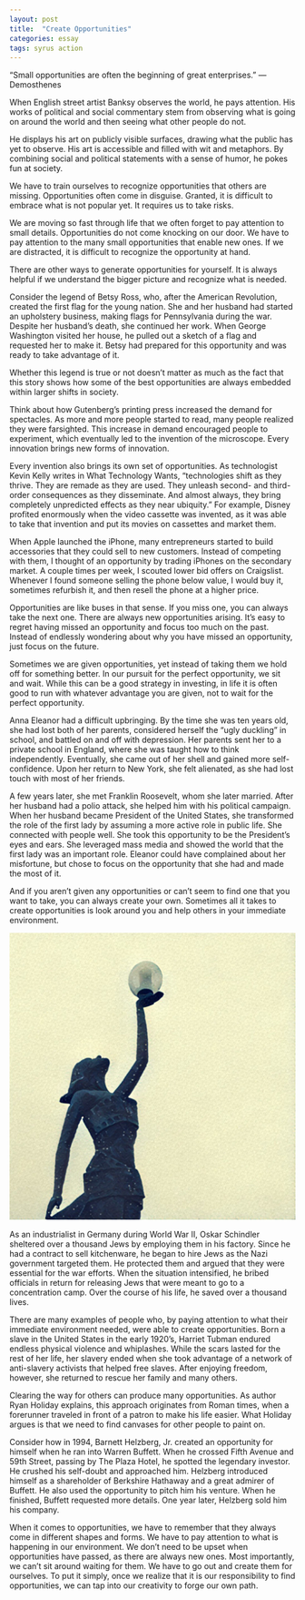 ```yaml
---
layout: post
title:  "Create Opportunities"
categories: essay
tags: syrus action
---
```


“Small opportunities are often the beginning of great enterprises.”
— Demosthenes

When English street artist Banksy observes the world, he pays attention. His works of political and social commentary stem from observing what is going on around the world and then seeing what other people do not.

He displays his art on publicly visible surfaces, drawing what the public has yet to observe. His art is accessible and filled with wit and metaphors. By combining social and political statements with a sense of humor, he pokes fun at society.

We have to train ourselves to recognize opportunities that others are missing. Opportunities often come in disguise. Granted, it is difficult to embrace what is not popular yet. It requires us to take risks.

We are moving so fast through life that we often forget to pay attention to small details. Opportunities do not come knocking on our door. We have to pay attention to the many small opportunities that enable new ones. If we are distracted, it is difficult to recognize the opportunity at hand.

There are other ways to generate opportunities for yourself. It is always helpful if we understand the bigger picture and recognize what is needed.

Consider the legend of Betsy Ross, who, after the American Revolution, created the first flag for the young nation. She and her husband had started an upholstery business, making flags for Pennsylvania during the war. Despite her husband’s death, she continued her work. When George Washington visited her house, he pulled out a sketch of a flag and requested her to make it. Betsy had prepared for this opportunity and was ready to take advantage of it.

Whether this legend is true or not doesn’t matter as much as the fact that this story shows how some of the best opportunities are always embedded within larger shifts in society.

Think about how Gutenberg’s printing press increased the demand for spectacles. As more and more people started to read, many people realized they were farsighted. This increase in demand encouraged people to experiment, which eventually led to the invention of the microscope. Every innovation brings new forms of innovation.

Every invention also brings its own set of opportunities. As technologist Kevin Kelly writes in What Technology Wants, “technologies shift as they thrive. They are remade as they are used. They unleash second- and third-order consequences as they disseminate. And almost always, they bring completely unpredicted effects as they near ubiquity.” For example, Disney profited enormously when the video cassette was invented, as it was able to take that invention and put its movies on cassettes and market them.

When Apple launched the iPhone, many entrepreneurs started to build accessories that they could sell to new customers. Instead of competing with them, I thought of an opportunity by trading iPhones on the secondary market. A couple times per week, I scouted lower bid offers on Craigslist. Whenever I found someone selling the phone below value, I would buy it, sometimes refurbish it, and then resell the phone at a higher price.

Opportunities are like buses in that sense. If you miss one, you can always take the next one. There are always new opportunities arising. It’s easy to regret having missed an opportunity and focus too much on the past. Instead of endlessly wondering about why you have missed an opportunity, just focus on the future.

Sometimes we are given opportunities, yet instead of taking them we hold off for something better. In our pursuit for the perfect opportunity, we sit and wait. While this can be a good strategy in investing, in life it is often good to run with whatever advantage you are given, not to wait for the perfect opportunity.

Anna Eleanor had a difficult upbringing. By the time she was ten years old, she had lost both of her parents, considered herself the “ugly duckling” in school, and battled on and off with depression. Her parents sent her to a private school in England, where she was taught how to think independently. Eventually, she came out of her shell and gained more self-confidence. Upon her return to New York, she felt alienated, as she had lost touch with most of her friends.

A few years later, she met Franklin Roosevelt, whom she later married. After her husband had a polio attack, she helped him with his political campaign. When her husband became President of the United States, she transformed the role of the first lady by assuming a more active role in public life. She connected with people well. She took this opportunity to be the President’s eyes and ears. She leveraged mass media and showed the world that the first lady was an important role. Eleanor could have complained about her misfortune, but chose to focus on the opportunity that she had and made the most of it.

And if you aren’t given any opportunities or can’t seem to find one that you want to take, you can always create your own. Sometimes all it takes to create opportunities is look around you and help others in your immediate environment.

<img src="/media/create-opportunities.jpg" />

As an industrialist in Germany during World War II, Oskar Schindler sheltered over a thousand Jews by employing them in his factory. Since he had a contract to sell kitchenware, he began to hire Jews as the Nazi government targeted them. He protected them and argued that they were essential for the war efforts. When the situation intensified, he bribed officials in return for releasing Jews that were meant to go to a concentration camp. Over the course of his life, he saved over a thousand lives.

There are many examples of people who, by paying attention to what their immediate environment needed, were able to create opportunities. Born a slave in the United States in the early 1920’s, Harriet Tubman endured endless physical violence and whiplashes. While the scars lasted for the rest of her life, her slavery ended when she took advantage of a network of anti-slavery activists that helped free slaves. After enjoying freedom, however, she returned to rescue her family and many others.

Clearing the way for others can produce many opportunities. As author Ryan Holiday explains, this approach originates from Roman times, when a forerunner traveled in front of a patron to make his life easier. What Holiday argues is that we need to find canvases for other people to paint on.

Consider how in 1994, Barnett Helzberg, Jr. created an opportunity for himself when he ran into Warren Buffett. When he crossed Fifth Avenue and 59th Street, passing by The Plaza Hotel, he spotted the legendary investor. He crushed his self-doubt and approached him. Helzberg introduced himself as a shareholder of Berkshire Hathaway and a great admirer of Buffett. He also used the opportunity to pitch him his venture. When he finished, Buffett requested more details. One year later, Helzberg sold him his company.

When it comes to opportunities, we have to remember that they always come in different shapes and forms. We have to pay attention to what is happening in our environment. We don’t need to be upset when opportunities have passed, as there are always new ones. Most importantly, we can’t sit around waiting for them. We have to go out and create them for ourselves. To put it simply, once we realize that it is our responsibility to find opportunities, we can tap into our creativity to forge our own path.

